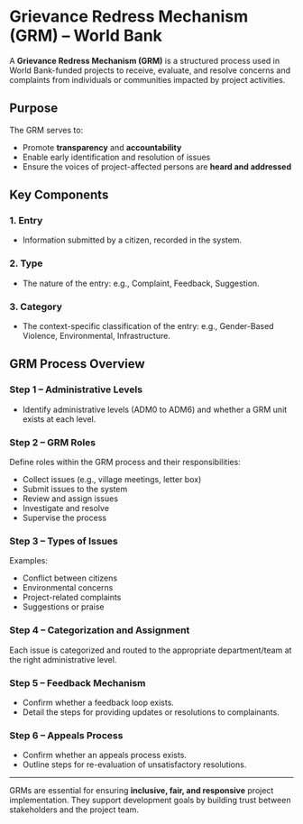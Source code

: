 # Grievance Redress Mechanism (GRM) – World Bank

A **Grievance Redress Mechanism (GRM)** is a structured process used in World Bank-funded projects to receive, evaluate, and resolve concerns and complaints from individuals or communities impacted by project activities.

## Purpose

The GRM serves to:
- Promote **transparency** and **accountability**
- Enable early identification and resolution of issues
- Ensure the voices of project-affected persons are **heard and addressed**

## Key Components

### 1. **Entry**
- Information submitted by a citizen, recorded in the system.

### 2. **Type**
- The nature of the entry: e.g., Complaint, Feedback, Suggestion.

### 3. **Category**
- The context-specific classification of the entry: e.g., Gender-Based Violence, Environmental, Infrastructure.

## GRM Process Overview

### Step 1 – Administrative Levels
- Identify administrative levels (ADM0 to ADM6) and whether a GRM unit exists at each level.

### Step 2 – GRM Roles
Define roles within the GRM process and their responsibilities:
- Collect issues (e.g., village meetings, letter box)
- Submit issues to the system
- Review and assign issues
- Investigate and resolve
- Supervise the process

### Step 3 – Types of Issues
Examples:
- Conflict between citizens
- Environmental concerns
- Project-related complaints
- Suggestions or praise

### Step 4 – Categorization and Assignment
Each issue is categorized and routed to the appropriate department/team at the right administrative level.

### Step 5 – Feedback Mechanism
- Confirm whether a feedback loop exists.
- Detail the steps for providing updates or resolutions to complainants.

### Step 6 – Appeals Process
- Confirm whether an appeals process exists.
- Outline steps for re-evaluation of unsatisfactory resolutions.

---

GRMs are essential for ensuring **inclusive, fair, and responsive** project implementation. They support development goals by building trust between stakeholders and the project team.